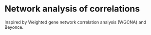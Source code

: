 # Network analysis of correlations

Inspired by Weighted gene network correlation analysis (WGCNA) and Beyonce.